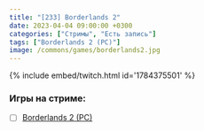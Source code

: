 ```yaml
---
title: "[233] Borderlands 2"
date: 2023-04-04 09:00:00 +0300
categories: ["Стримы", "Есть запись"]
tags: ["Borderlands 2 (PC)"]
image: /commons/games/borderlands2.jpg
---
```


{% include embed/twitch.html id='1784375501' %}

### Игры на стриме:
+ [ ] [Borderlands 2 (PC)](/tags/borderlands-2-pc)
